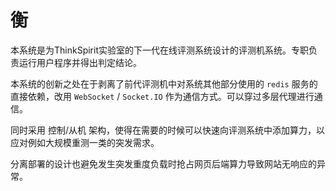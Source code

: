 # 衡

本系统是为ThinkSpirit实验室的下一代在线评测系统设计的评测机系统。专职负责运行用户程序并得出判定结论。

本系统的创新之处在于剥离了前代评测机中对系统其他部分使用的 `redis` 服务的直接依赖，改用 `WebSocket` / `Socket.IO` 作为通信方式。可以穿过多层代理进行通信。

同时采用 控制/从机 架构，使得在需要的时候可以快速向评测系统中添加算力，以应对例如大规模重测一类的突发需求。

分离部署的设计也避免发生突发重度负载时抢占网页后端算力导致网站无响应的异常。
